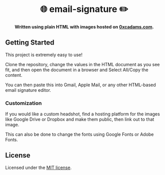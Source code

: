 <div align="center">
  
  <h1>
   🌐 email-signature ✏️
  </h1>

  <h4>Written using plain HTML with images hosted on <a href="https://0xcadams.com">0xcadams.com</a>.</h4>

</div>

## Getting Started

This project is extremely easy to use!

Clone the repository, change the values in the HTML document as you see fit, and then open the document in a browser and Select All/Copy the content.

You can then paste this into Gmail, Apple Mail, or any other HTML-based email signature editor.

### Customization

If you would like a custom headshot, find a hosting platform for the images like Google Drive or Dropbox and make them public, then link out to that image.

This can also be done to change the fonts using Google Fonts or Adobe Fonts.

## License

Licensed under the [MIT license](LICENSE).
